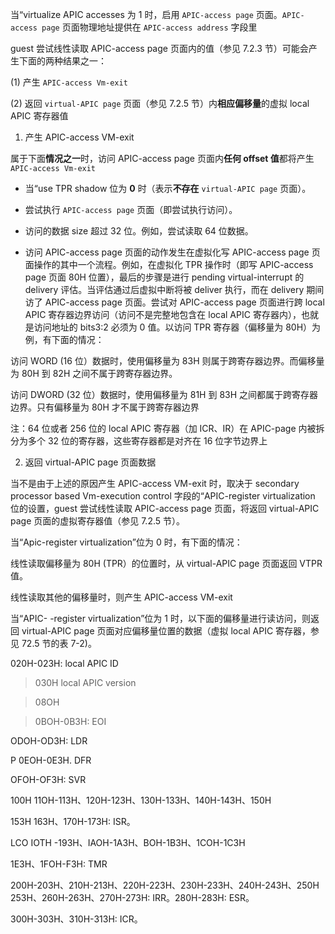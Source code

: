 

当“virtualize APIC accesses 为 1 时，启用 `APIC-access page` 页面。`APIC-access page` 页面物理地址提供在 `APIC-access address` 字段里

guest 尝试线性读取 APIC-access page 页面内的值（参见 7.2.3 节）可能会产生下面的两种结果之一：

(1) 产生 `APIC-access Vm-exit`

(2) 返回 `virtual-APIC page` 页面（参见 7.2.5 节）内**相应偏移量**的虚拟 local APIC 寄存器值

1. 产生 APIC-access VM-exit

属于下面**情况之一**时，访问 APIC-access page 页面内**任何 offset 值**都将产生 `APIC-access Vm-exit`

* 当“use TPR shadow 位为 **0** 时（表示**不存在** `virtual-APIC page` 页面）。

* 尝试执行 `APIC-access page` 页面（即尝试执行访问）。

* 访问的数据 size 超过 32 位。例如，尝试读取 64 位数据。

* 访问 APIC-access page 页面的动作发生在虚拟化写 APIC-access page 页面操作的其中一个流程。例如，在虚拟化 TPR 操作时（即写 APIC-access page 页面 80H 位置），最后的步骤是进行 pending virtual-interrupt 的 delivery 评估。当评估通过后虚拟中断将被 deliver 执行，而在 delivery 期间访了 APIC-access page 页面。尝试对 APIC-access page 页面进行跨 local APIC 寄存器边界访问（访问不是完整地包含在 local APIC 寄存器内），也就是访问地址的 bits3:2 必须为 0 值。以访问 TPR 寄存器（偏移量为 80H）为例，有下面的情况：

访问 WORD (16 位）数据时，使用偏移量为 83H 则属于跨寄存器边界。而偏移量为 80H 到 82H 之间不属于跨寄存器边界。

访问 DWORD (32 位）数据时，使用偏移量为 81H 到 83H 之间都属于跨寄存器边界。只有偏移量为 80H 才不属于跨寄存器边界

注：64 位或者 256 位的 local APIC 寄存器（加 ICR、IR）在 APIC-page 内被拆分为多个 32 位的寄存器，这些寄存器都是对齐在 16 位字节边界上

2. 返回 virtual-APIC page 页面数据

当不是由于上述的原因产生 APIC-access VM-exit 时，取决于 secondary processor  based Vm-execution control 字段的“APIC-register virtualization 位的设置，guest 尝试线性读取 APIC-access page 页面，将返回 virtual-APIC page 页面的虚拟寄存器值（参见 7.2.5 节）。

当“Apic-register virtualization”位为 0 时，有下面的情况：

线性读取偏移量为 80H (TPR）的位置时，从 virtual-APIC page 页面返回 VTPR 值。

线性读取其他的偏移量时，则产生 APIC-access VM-exit

当“APIC- -register virtualization”位为 1 时，以下面的偏移量进行读访问，则返回  virtual-APIC page 页面对应偏移量位置的数据（虚拟 local APIC 寄存器，参见 72.5 节的表 7-2)。

 020H-023H: local APIC ID

>030H  local APIC version

>08OH

>0BOH-0B3H: EOI

 ODOH-OD3H: LDR

 P 0EOH-0E3H. DFR

 OFOH-OF3H: SVR

100H 11OH-113H、120H-123H、130H-133H、140H-143H、150H

153H 163H、170H-173H: ISR。

 LCO IOTH -193H、IAOH-1A3H、BOH-1B3H、1COH-1C3H

1E3H、1FOH-F3H: TMR

200H-203H、210H-213H、220H-223H、230H-233H、240H-243H、250H 253H、260H-263H、270H-273H: IRR。280H-283H: ESR。

300H-303H、310H-313H: ICR。
